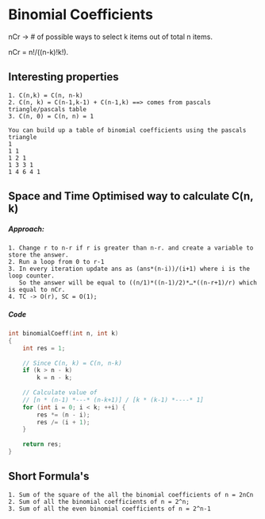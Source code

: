 # Binomial Coefficients

nCr -> # of possible ways to select k items out of total n items.

nCr = n!/((n-k)!k!). 

## Interesting properties
```
1. C(n,k) = C(n, n-k)
2. C(n, k) = C(n-1,k-1) + C(n-1,k) ==> comes from pascals triangle/pascals table
3. C(n, 0) = C(n, n) = 1

You can build up a table of binomial coefficients using the pascals triangle
1
1 1
1 2 1
1 3 3 1
1 4 6 4 1
```

## Space and Time Optimised way to calculate C(n, k)

##### Approach:
```
1. Change r to n-r if r is greater than n-r. and create a variable to store the answer.
2. Run a loop from 0 to r-1
3. In every iteration update ans as (ans*(n-i))/(i+1) where i is the loop counter.
   So the answer will be equal to ((n/1)*((n-1)/2)*…*((n-r+1)/r) which is equal to nCr.
4. TC -> O(r), SC = O(1);
```

##### Code
```cpp
int binomialCoeff(int n, int k)
{
    int res = 1;
 
    // Since C(n, k) = C(n, n-k)
    if (k > n - k)
        k = n - k;
 
    // Calculate value of
    // [n * (n-1) *---* (n-k+1)] / [k * (k-1) *----* 1]
    for (int i = 0; i < k; ++i) {
        res *= (n - i);
        res /= (i + 1);
    }
 
    return res;
}
```

## Short Formula's

```
1. Sum of the square of the all the binomial coefficients of n = 2nCn
2. Sum of all the binomial coefficients of n = 2^n;
3. Sum of all the even binomial coefficients of n = 2^n-1
```
